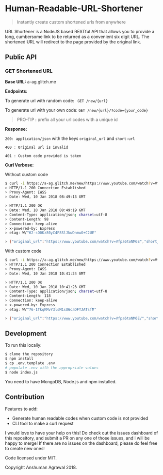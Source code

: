 # Human-Readable-URL-Shortener

> Instantly create custom shortened urls from anywhere 


URL Shortener is a NodeJS based RESTful API that allows you to provide a long, cumbersome link to be returned as a convenient six digit URL. The shortened URL will redirect to the page provided by the original link. 


## Public API


### GET Shortened URL
**Base URL:** a-ag.glitch.me 

**Endpoints:**

To generate url with random code:  ` GET /new/{url}`

To generate url with your own code: `GET /new/{url}/?code={your_code}`
> PRO-TIP : prefix all your url codes with a unique id 

**Response:** 


`200: application/json` with the keys `original_url` and `short-url`

`400 : Original url is invalid`

`401 : Custom code provided is taken`


**Curl Verbose:**

Without custom code
```sh
$ curl -i https://a-ag.glitch.me/new/https://www.youtube.com/watch?v=Vfpa6toNM6E
> HTTP/1.1 200 Connection Established
> Proxy-Agent: IWSS
> Date: Wed, 10 Jan 2018 08:49:13 GMT

> HTTP/1.1 200 OK
> Date: Wed, 10 Jan 2018 08:49:19 GMT
> Content-Type: application/json; charset=utf-8
> Content-Length: 98
> Connection: keep-alive
> x-powered-by: Express
> etag: W/"62-sO0Kz80yC4F8SlJkwDnmwG+C2UE"

> {"original_url":"https://www.youtube.com/watch?v=Vfpa6toNM6E","short_url":"a-ag.glitch.me/99bfe0"}
```
With custom code
```sh
$ curl -i https://a-ag.glitch.me/new/https://www.youtube.com/watch?v=Vfpa6toNM6E/?code=my_fav_song
> HTTP/1.1 200 Connection Established
> Proxy-Agent: IWSS
> Date: Wed, 10 Jan 2018 10:41:24 GMT

> HTTP/1.1 200 OK
> Date: Wed, 10 Jan 2018 10:41:23 GMT
> Content-Type: application/json; charset=utf-8
> Content-Length: 118
> Connection: keep-alive
> x-powered-by: Express
> etag: W/"76-1TkqKMvY3lsM1sU6caDFTJATsfM"

> {"original_url":"https://www.youtube.com/watch?v=Vfpa6toNM6E/","short_url":"a-ag.glitch.me/my_fav_song"}

```
## Development

To run this locally:

```sh
$ clone the repository
$ npm install
$ cp .env.template .env
# populate .env with the appropriate values
$ node index.js
```

You need to have MongoDB, Node.js and npm installed.

## Contribution

Features to add:
- Generate human readable codes when custom code is not provided
- CLI tool to make a curl request

I would love to have your help on this! Do check out the issues dashboard of this repository, and submit a PR on any one of those issues, and I will be happy to merge! If there are no issues on the dashboard, please do feel free to create new ones!

Code licensed under MIT.

Copyright Anshuman Agrawal 2018.
